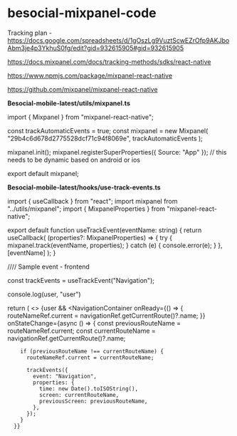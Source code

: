 # besocial-mixpanel-code

Tracking plan - https://docs.google.com/spreadsheets/d/1gOszLg9VuztScwEZrOfp9AKJboAbm3je4p3YkhuS0fg/edit?gid=932615905#gid=932615905

https://docs.mixpanel.com/docs/tracking-methods/sdks/react-native

https://www.npmjs.com/package/mixpanel-react-native

https://github.com/mixpanel/mixpanel-react-native


**Besocial-mobile-latest/utils/mixpanel.ts**


import { Mixpanel } from "mixpanel-react-native";

const trackAutomaticEvents = true;
const mixpanel = new Mixpanel(
  "29b4c6d678d2775528dcf71c94f8069e",
  trackAutomaticEvents
);

mixpanel.init();
mixpanel.registerSuperProperties({ Source: "App" });    // this needs to be dynamic based on android or ios

export default mixpanel;

**Besocial-mobile-latest/hooks/use-track-events.ts**


import { useCallback } from "react";
import mixpanel from "../utils/mixpanel";
import { MixpanelProperties } from "mixpanel-react-native";

export default function useTrackEvent(eventName: string) {
  return useCallback(
    (properties?: MixpanelProperties) => {
      try {
        mixpanel.track(eventName, properties);
      } catch (e) {
        console.error(e);
      }
    },
    [eventName]
  );
}


//// Sample event - frontend


 const trackEvents = useTrackEvent("Navigation");

  console.log(user, "user")

  return (
    <>
    {user && <NavigationContainer
      onReady={() => {
        routeNameRef.current = navigationRef.getCurrentRoute()?.name;
      }}
      onStateChange={async () => {
        const previousRouteName = routeNameRef.current;
        const currentRouteName = navigationRef.getCurrentRoute()?.name;

        if (previousRouteName !== currentRouteName) {
          routeNameRef.current = currentRouteName;

          trackEvents({
            event: "Navigation",
            properties: {
              time: new Date().toISOString(),
              screen: currentRouteName,
              previousScreen: previousRouteName,
            },
          });
        }
      }}
